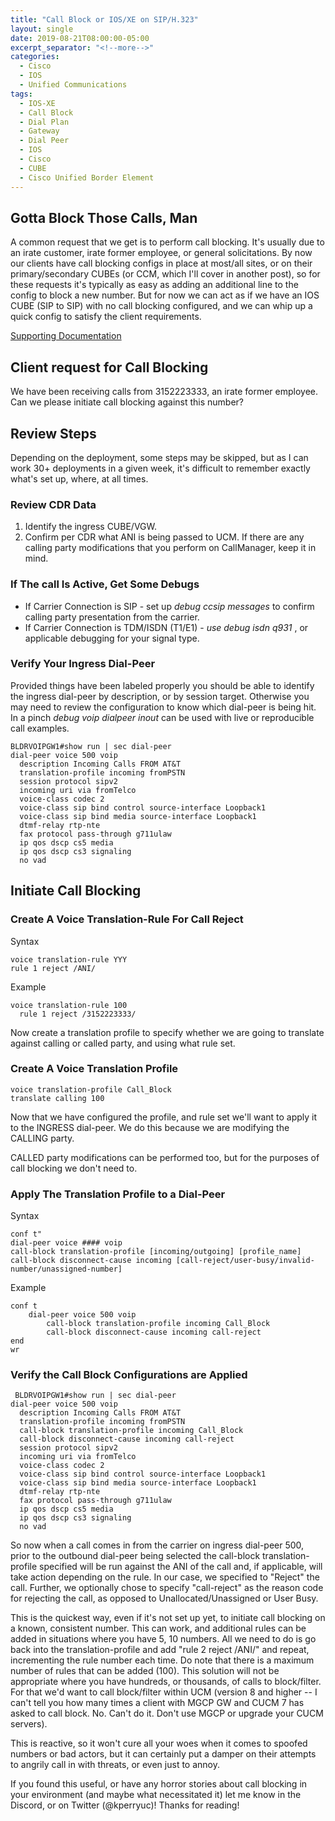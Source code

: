 ```yaml
---
title: "Call Block or IOS/XE on SIP/H.323"
layout: single
date: 2019-08-21T08:00:00-05:00
excerpt_separator: "<!--more-->"
categories:
  - Cisco
  - IOS
  - Unified Communications
tags:
  - IOS-XE
  - Call Block
  - Dial Plan
  - Gateway
  - Dial Peer
  - IOS
  - Cisco
  - CUBE
  - Cisco Unified Border Element
---
```


## Gotta Block Those Calls, Man

A common request that we get is to perform call blocking. It's usually due to an irate customer, irate former employee, or general solicitations. By now our clients have call blocking configs in place at most/all sites, or on their primary/secondary CUBEs (or CCM, which I'll cover in another post), so for these requests it's typically as easy as adding an additional line to the config to block a new number.<!--more--> But for now we can act as if we have an IOS CUBE (SIP to SIP) with no call blocking configured, and we can whip up a quick config to satisfy the client requirements.

[Supporting Documentation](http://www.cisco.com/c/en/us/support/docs/voice/call-routing-dial-plans/64020-number-voice-translation-profiles.html)

## Client request for Call Blocking

We have been receiving calls from 3152223333, an irate former employee. Can we please initiate call blocking against this number?

## Review Steps

Depending on the deployment, some steps may be skipped, but as I can work 30+ deployments in a given week, it's difficult to remember exactly what's set up, where, at all times.

### Review CDR Data

1. Identify the ingress CUBE/VGW.
2. Confirm per CDR what ANI is being passed to UCM. If there are any calling party modifications that you perform on CallManager, keep it in mind.

### If The call Is Active, Get Some Debugs

- If Carrier Connection is SIP - set up *debug ccsip messages* to confirm calling party presentation from the carrier.
- If Carrier Connection is TDM/ISDN (T1/E1) - *use debug isdn q931* , or applicable debugging for your signal type.

### Verify Your Ingress Dial-Peer

Provided things have been labeled properly you should be able to identify the ingress dial-peer by description, or by session target. Otherwise you may need to review the configuration to know which dial-peer is being hit. In a pinch *debug voip dialpeer inout* can be used with live or reproducible call examples.

```text
BLDRVOIPGW1#show run | sec dial-peer
dial-peer voice 500 voip
  description Incoming Calls FROM AT&T
  translation-profile incoming fromPSTN
  session protocol sipv2
  incoming uri via fromTelco
  voice-class codec 2
  voice-class sip bind control source-interface Loopback1
  voice-class sip bind media source-interface Loopback1
  dtmf-relay rtp-nte
  fax protocol pass-through g711ulaw
  ip qos dscp cs5 media
  ip qos dscp cs3 signaling
  no vad
```

## Initiate Call Blocking

### Create A Voice Translation-Rule For Call Reject

Syntax

```text
voice translation-rule YYY
rule 1 reject /ANI/
```

Example

```text
voice translation-rule 100
  rule 1 reject /3152223333/
```

Now create a translation profile to specify whether we are going to translate against calling or called party, and using what rule set.

### Create A Voice Translation Profile

```text
voice translation-profile Call_Block
translate calling 100
```

Now that we have configured the profile, and rule set we'll want to apply it to the INGRESS dial-peer. We do this because we are modifying the CALLING party.

CALLED party modifications can be performed too, but for the purposes of call blocking we don't need to.

### Apply The Translation Profile to a Dial-Peer

Syntax

```text
conf t"
dial-peer voice #### voip
call-block translation-profile [incoming/outgoing] [profile_name]
call-block disconnect-cause incoming [call-reject/user-busy/invalid-number/unassigned-number]
```

Example

```text
conf t
    dial-peer voice 500 voip
        call-block translation-profile incoming Call_Block
        call-block disconnect-cause incoming call-reject
end
wr
```

### Verify the Call Block Configurations are Applied

```text
 BLDRVOIPGW1#show run | sec dial-peer
dial-peer voice 500 voip
  description Incoming Calls FROM AT&T
  translation-profile incoming fromPSTN
  call-block translation-profile incoming Call_Block
  call-block disconnect-cause incoming call-reject
  session protocol sipv2
  incoming uri via fromTelco
  voice-class codec 2
  voice-class sip bind control source-interface Loopback1
  voice-class sip bind media source-interface Loopback1
  dtmf-relay rtp-nte
  fax protocol pass-through g711ulaw
  ip qos dscp cs5 media
  ip qos dscp cs3 signaling
  no vad
```

So now when a call comes in from the carrier on ingress dial-peer 500, prior to the outbound dial-peer being selected the call-block translation-profile specified will be run against the ANI of the call and, if applicable, will take action depending on the rule. In our case, we specified to "Reject" the call. Further, we optionally chose to specify "call-reject" as the  reason code for rejecting the call, as opposed to Unallocated/Unassigned or User Busy.

This is the quickest way, even if it's not set up yet, to initiate call blocking on a known, consistent number. This can work, and additional rules can be added in situations where you have 5, 10 numbers. All we need to do is go back into the translation-profile and add "rule 2 reject /ANI/" and repeat, incrementing the rule number each time. Do note that there is a maximum number of rules that can be added (100). This solution will not be appropriate where you have hundreds, or thousands, of calls to block/filter. For that we'd want to call block/filter within UCM (version 8 and higher -- I can't tell you how many times a client with MGCP GW and CUCM 7 has asked to call block. No. Can't do it. Don't use MGCP or upgrade your CUCM servers).

This is reactive, so it won't cure all your woes when it comes to spoofed numbers or bad actors, but it can certainly put a damper on their attempts to angrily call in with threats, or even just to annoy.

If you found this useful, or have any horror stories about call blocking in your environment (and maybe what necessitated it) let me know in the Discord, or on Twitter (@kperryuc)! Thanks for reading!

